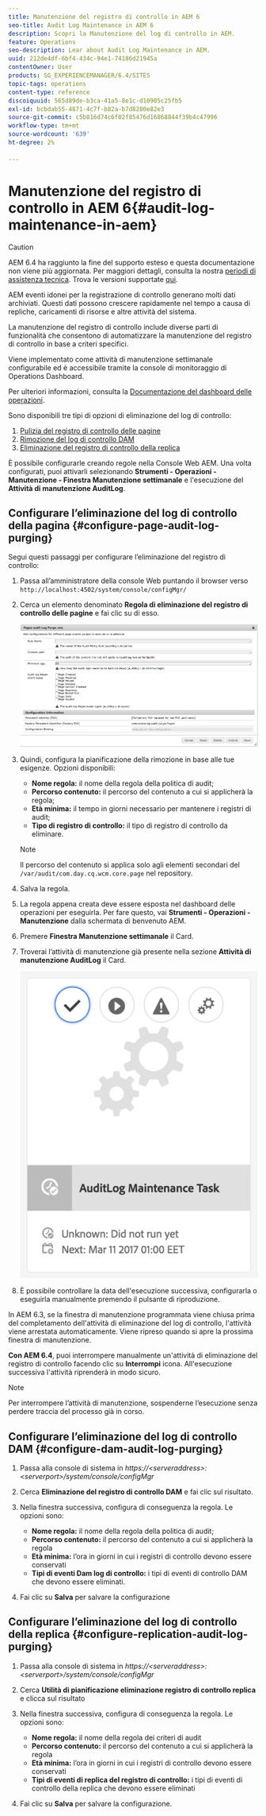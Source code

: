 ```yaml
---
title: Manutenzione del registro di controllo in AEM 6
seo-title: Audit Log Maintenance in AEM 6
description: Scopri la Manutenzione del log di controllo in AEM.
feature: Operations
seo-description: Lear about Audit Log Maintenance in AEM.
uuid: 212de4df-6bf4-434c-94e1-74186d21945a
contentOwner: User
products: SG_EXPERIENCEMANAGER/6.4/SITES
topic-tags: operations
content-type: reference
discoiquuid: 565d89de-b3ca-41a5-8e1c-d10905c25fb5
exl-id: bcbdab55-4871-4c7f-b82a-b7d8280e82e3
source-git-commit: c5b816d74c6f02f85476d16868844f39b4c47996
workflow-type: tm+mt
source-wordcount: '639'
ht-degree: 2%

---
```


# Manutenzione del registro di controllo in AEM 6{#audit-log-maintenance-in-aem}

>[!CAUTION]
>
>AEM 6.4 ha raggiunto la fine del supporto esteso e questa documentazione non viene più aggiornata. Per maggiori dettagli, consulta la nostra [periodi di assistenza tecnica](https://helpx.adobe.com/it/support/programs/eol-matrix.html). Trova le versioni supportate [qui](https://experienceleague.adobe.com/docs/).

AEM eventi idonei per la registrazione di controllo generano molti dati archiviati. Questi dati possono crescere rapidamente nel tempo a causa di repliche, caricamenti di risorse e altre attività del sistema.

La manutenzione del registro di controllo include diverse parti di funzionalità che consentono di automatizzare la manutenzione del registro di controllo in base a criteri specifici.

Viene implementato come attività di manutenzione settimanale configurabile ed è accessibile tramite la console di monitoraggio di Operations Dashboard.

Per ulteriori informazioni, consulta la [Documentazione del dashboard delle operazioni](/help/sites-administering/operations-dashboard.md).

Sono disponibili tre tipi di opzioni di eliminazione del log di controllo:

1. [Pulizia del registro di controllo delle pagine](/help/sites-administering/operations-audit-log.md#configure-page-audit-log-purging)
1. [Rimozione del log di controllo DAM](/help/sites-administering/operations-audit-log.md#configure-dam-audit-log-purging)
1. [Eliminazione del registro di controllo della replica](/help/sites-administering/operations-audit-log.md#configure-replication-audit-log-purging)

È possibile configurarle creando regole nella Console Web AEM. Una volta configurati, puoi attivarli selezionando **Strumenti - Operazioni - Manutenzione - Finestra Manutenzione settimanale** e l&#39;esecuzione del **Attività di manutenzione AuditLog**.

## Configurare l’eliminazione del log di controllo della pagina {#configure-page-audit-log-purging}

Segui questi passaggi per configurare l’eliminazione del registro di controllo:

1. Passa all’amministratore della console Web puntando il browser verso `http://localhost:4502/system/console/configMgr/`

1. Cerca un elemento denominato **Regola di eliminazione del registro di controllo delle pagine** e fai clic su di esso.

   ![chlimage_1-365](assets/chlimage_1-365.png)

1. Quindi, configura la pianificazione della rimozione in base alle tue esigenze. Opzioni disponibili:

   * **Nome regola:** il nome della regola della politica di audit;
   * **Percorso contenuto:** il percorso del contenuto a cui si applicherà la regola;
   * **Età minima:** il tempo in giorni necessario per mantenere i registri di audit;
   * **Tipo di registro di controllo:** il tipo di registro di controllo da eliminare.

   >[!NOTE]
   >
   >Il percorso del contenuto si applica solo agli elementi secondari del `/var/audit/com.day.cq.wcm.core.page` nel repository.

1. Salva la regola.
1. La regola appena creata deve essere esposta nel dashboard delle operazioni per eseguirla. Per fare questo, vai **Strumenti - Operazioni - Manutenzione** dalla schermata di benvenuto AEM.

1. Premere **Finestra Manutenzione settimanale** il Card.

1. Troverai l’attività di manutenzione già presente nella sezione **Attività di manutenzione AuditLog** il Card.

   ![chlimage_1-366](assets/chlimage_1-366.png)

1. È possibile controllare la data dell&#39;esecuzione successiva, configurarla o eseguirla manualmente premendo il pulsante di riproduzione.

In AEM 6.3, se la finestra di manutenzione programmata viene chiusa prima del completamento dell&#39;attività di eliminazione del log di controllo, l&#39;attività viene arrestata automaticamente. Viene ripreso quando si apre la prossima finestra di manutenzione.

**Con AEM 6.4**, puoi interrompere manualmente un&#39;attività di eliminazione del registro di controllo facendo clic su **Interrompi** icona. All&#39;esecuzione successiva l&#39;attività riprenderà in modo sicuro.

>[!NOTE]
>
>Per interrompere l’attività di manutenzione, sospenderne l’esecuzione senza perdere traccia del processo già in corso.

## Configurare l’eliminazione del log di controllo DAM {#configure-dam-audit-log-purging}

1. Passa alla console di sistema in *https://&lt;serveraddress>:&lt;serverport>/system/console/configMgr*
1. Cerca **Eliminazione del registro di controllo DAM** e fai clic sul risultato.
1. Nella finestra successiva, configura di conseguenza la regola. Le opzioni sono:

   * **Nome regola:** il nome della regola della politica di audit;
   * **Percorso contenuto:** il percorso del contenuto a cui si applicherà la regola
   * **Età minima:** l’ora in giorni in cui i registri di controllo devono essere conservati
   * **Tipi di eventi Dam log di controllo:** i tipi di eventi di controllo DAM che devono essere eliminati.

1. Fai clic su **Salva** per salvare la configurazione

## Configurare l’eliminazione del log di controllo della replica  {#configure-replication-audit-log-purging}

1. Passa alla console di sistema in *https://&lt;serveraddress>:&lt;serverport>/system/console/configMgr*
1. Cerca **Utilità di pianificazione eliminazione registro di controllo replica** e clicca sul risultato
1. Nella finestra successiva, configura di conseguenza la regola. Le opzioni sono:

   * **Nome regola:** il nome della regola dei criteri di audit
   * **Percorso contenuto:** il percorso del contenuto a cui si applicherà la regola
   * **Età minima:** l’ora in giorni in cui i registri di controllo devono essere conservati
   * **Tipi di eventi di replica del registro di controllo:** i tipi di eventi di controllo della replica che devono essere eliminati

1. Fai clic su **Salva** per salvare la configurazione.
